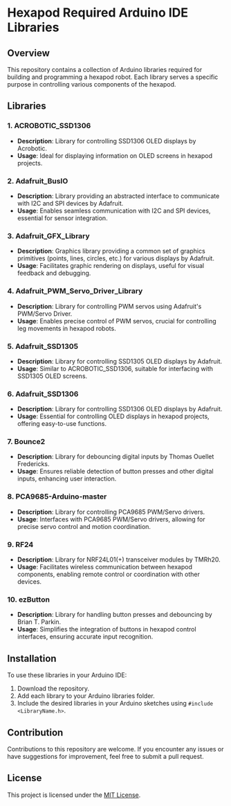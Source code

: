 # Hexapod Required Arduino IDE Libraries

## Overview
This repository contains a collection of Arduino libraries required for building and programming a hexapod robot. Each library serves a specific purpose in controlling various components of the hexapod.

## Libraries

### 1. ACROBOTIC_SSD1306
- **Description**: Library for controlling SSD1306 OLED displays by Acrobotic.
- **Usage**: Ideal for displaying information on OLED screens in hexapod projects.

### 2. Adafruit_BusIO
- **Description**: Library providing an abstracted interface to communicate with I2C and SPI devices by Adafruit.
- **Usage**: Enables seamless communication with I2C and SPI devices, essential for sensor integration.

### 3. Adafruit_GFX_Library
- **Description**: Graphics library providing a common set of graphics primitives (points, lines, circles, etc.) for various displays by Adafruit.
- **Usage**: Facilitates graphic rendering on displays, useful for visual feedback and debugging.

### 4. Adafruit_PWM_Servo_Driver_Library
- **Description**: Library for controlling PWM servos using Adafruit's PWM/Servo Driver.
- **Usage**: Enables precise control of PWM servos, crucial for controlling leg movements in hexapod robots.

### 5. Adafruit_SSD1305
- **Description**: Library for controlling SSD1305 OLED displays by Adafruit.
- **Usage**: Similar to ACROBOTIC_SSD1306, suitable for interfacing with SSD1305 OLED screens.

### 6. Adafruit_SSD1306
- **Description**: Library for controlling SSD1306 OLED displays by Adafruit.
- **Usage**: Essential for controlling OLED displays in hexapod projects, offering easy-to-use functions.

### 7. Bounce2
- **Description**: Library for debouncing digital inputs by Thomas Ouellet Fredericks.
- **Usage**: Ensures reliable detection of button presses and other digital inputs, enhancing user interaction.

### 8. PCA9685-Arduino-master
- **Description**: Library for controlling PCA9685 PWM/Servo drivers.
- **Usage**: Interfaces with PCA9685 PWM/Servo drivers, allowing for precise servo control and motion coordination.

### 9. RF24
- **Description**: Library for NRF24L01(+) transceiver modules by TMRh20.
- **Usage**: Facilitates wireless communication between hexapod components, enabling remote control or coordination with other devices.

### 10. ezButton
- **Description**: Library for handling button presses and debouncing by Brian T. Parkin.
- **Usage**: Simplifies the integration of buttons in hexapod control interfaces, ensuring accurate input recognition.

## Installation
To use these libraries in your Arduino IDE:
1. Download the repository.
2. Add each library to your Arduino libraries folder.
3. Include the desired libraries in your Arduino sketches using `#include <LibraryName.h>`.

## Contribution
Contributions to this repository are welcome. If you encounter any issues or have suggestions for improvement, feel free to submit a pull request.

## License
This project is licensed under the [MIT License](LICENSE).
